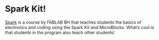 # Spark Kit!

[Spark](https://fablab.bh/spark/) is a course by FABLAB BH that teaches students the basics of electronics and coding using the Spark Kit and MicroBlocks. What’s cool is that students in the program also teach other students!

